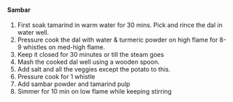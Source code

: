 #### Sambar

1. First soak tamarind in warm water for 30 mins. Pick and rince the dal in water well.
2. Pressure cook the dal with water & turmeric powder on high flame for 8-9 whistles on med-high flame.
3. Keep it closed for 30 minutes or till the steam goes
4. Mash the cooked dal well using a wooden spoon.
5. Add salt and all the veggies except the potato to this. 
6. Pressure cook for 1 whistle
7. Add sambar powder and tamarind pulp
8. Simmer for 10 min on low flame while keeping stirring
